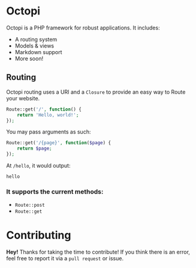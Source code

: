 # Octopi
Octopi is a PHP framework for robust applications.  It includes:

- A routing system
- Models & views
- Markdown support
- More soon!

## Routing
Octopi routing uses a URI and a `Closure` to provide an easy way to Route your website.

```php
Route::get('/', function() {
    return 'Hello, world!';
});
```

You may pass arguments as such:

```php
Route::get('/{page}', function($page) {
    return $page;
});
```

At `/hello`, it would output:
```
hello
```

### It supports the current methods:
- `Route::post`
- `Route::get`

# Contributing
**Hey!**  Thanks for taking the time to contribute!  If you think there is an error, feel free to report it via a `pull request` or issue.